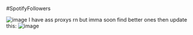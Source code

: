#SpotifyFollowers

![image](https://user-images.githubusercontent.com/66269103/193439438-d9917646-b5a9-4f0d-aff8-dc541a1ce0ff.png)
I have ass proxys rn but imma soon find better ones then update this:
![image](https://user-images.githubusercontent.com/66269103/193439695-0dc4d7d8-1e19-478c-b32b-0e75bf253e8f.png)

